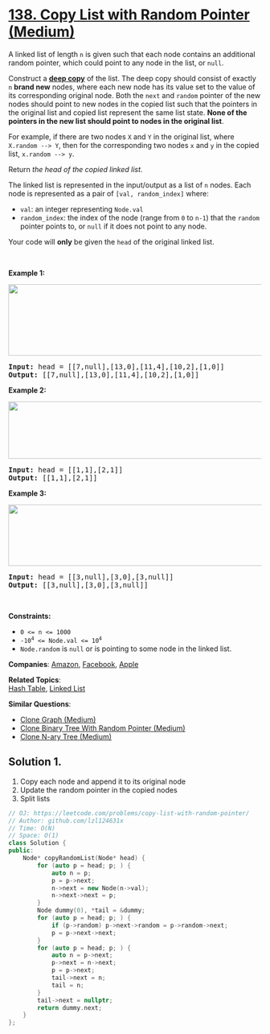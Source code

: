 # [138. Copy List with Random Pointer (Medium)](https://leetcode.com/problems/copy-list-with-random-pointer)

<p>A linked list of length <code>n</code> is given such that each node contains an additional random pointer, which could point to any node in the list, or <code>null</code>.</p>
<p>Construct a <a href="https://en.wikipedia.org/wiki/Object_copying#Deep_copy" target="_blank"><strong>deep copy</strong></a> of the list. The deep copy should consist of exactly <code>n</code> <strong>brand new</strong> nodes, where each new node has its value set to the value of its corresponding original node. Both the <code>next</code> and <code>random</code> pointer of the new nodes should point to new nodes in the copied list such that the pointers in the original list and copied list represent the same list state. <strong>None of the pointers in the new list should point to nodes in the original list</strong>.</p>
<p>For example, if there are two nodes <code>X</code> and <code>Y</code> in the original list, where <code>X.random --&gt; Y</code>, then for the corresponding two nodes <code>x</code> and <code>y</code> in the copied list, <code>x.random --&gt; y</code>.</p>
<p>Return <em>the head of the copied linked list</em>.</p>
<p>The linked list is represented in the input/output as a list of <code>n</code> nodes. Each node is represented as a pair of <code>[val, random_index]</code> where:</p>
<ul>
	<li><code>val</code>: an integer representing <code>Node.val</code></li>
	<li><code>random_index</code>: the index of the node (range from <code>0</code> to <code>n-1</code>) that the <code>random</code> pointer points to, or <code>null</code> if it does not point to any node.</li>
</ul>
<p>Your code will <strong>only</strong> be given the <code>head</code> of the original linked list.</p>
<p>&nbsp;</p>
<p><strong class="example">Example 1:</strong></p>
<img alt="" src="https://assets.leetcode.com/uploads/2019/12/18/e1.png" style="width: 700px; height: 142px;">
<pre><strong>Input:</strong> head = [[7,null],[13,0],[11,4],[10,2],[1,0]]
<strong>Output:</strong> [[7,null],[13,0],[11,4],[10,2],[1,0]]
</pre>
<p><strong class="example">Example 2:</strong></p>
<img alt="" src="https://assets.leetcode.com/uploads/2019/12/18/e2.png" style="width: 700px; height: 114px;">
<pre><strong>Input:</strong> head = [[1,1],[2,1]]
<strong>Output:</strong> [[1,1],[2,1]]
</pre>
<p><strong class="example">Example 3:</strong></p>
<p><strong><img alt="" src="https://assets.leetcode.com/uploads/2019/12/18/e3.png" style="width: 700px; height: 122px;"></strong></p>
<pre><strong>Input:</strong> head = [[3,null],[3,0],[3,null]]
<strong>Output:</strong> [[3,null],[3,0],[3,null]]
</pre>
<p>&nbsp;</p>
<p><strong>Constraints:</strong></p>
<ul>
	<li><code>0 &lt;= n &lt;= 1000</code></li>
	<li><code>-10<sup>4</sup> &lt;= Node.val &lt;= 10<sup>4</sup></code></li>
	<li><code>Node.random</code> is <code>null</code> or is pointing to some node in the linked list.</li>
</ul>

**Companies**:
[Amazon](https://leetcode.com/company/amazon), [Facebook](https://leetcode.com/company/facebook), [Apple](https://leetcode.com/company/apple)

**Related Topics**:  
[Hash Table](https://leetcode.com/tag/hash-table/), [Linked List](https://leetcode.com/tag/linked-list/)

**Similar Questions**:
* [Clone Graph (Medium)](https://leetcode.com/problems/clone-graph/)
* [Clone Binary Tree With Random Pointer (Medium)](https://leetcode.com/problems/clone-binary-tree-with-random-pointer/)
* [Clone N-ary Tree (Medium)](https://leetcode.com/problems/clone-n-ary-tree/)

## Solution 1.

1. Copy each node and append it to its original node
2. Update the random pointer in the copied nodes
3. Split lists

```cpp
// OJ: https://leetcode.com/problems/copy-list-with-random-pointer/
// Author: github.com/lzl124631x
// Time: O(N)
// Space: O(1)
class Solution {
public:
    Node* copyRandomList(Node* head) {
        for (auto p = head; p; ) {
            auto n = p;
            p = p->next;
            n->next = new Node(n->val);
            n->next->next = p;
        }
        Node dummy(0), *tail = &dummy;
        for (auto p = head; p; ) {
            if (p->random) p->next->random = p->random->next;
            p = p->next->next;
        }
        for (auto p = head; p; ) {
            auto n = p->next;
            p->next = n->next;
            p = p->next;
            tail->next = n;
            tail = n;
        }
        tail->next = nullptr;
        return dummy.next;
    }
};
```